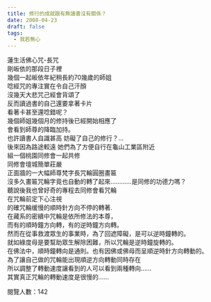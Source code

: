 ```yaml
---
title: 修行的成就跟有無讀書沒有關係？
date: 2008-04-23
draft: false
tags:
  - 我若無心
---
```

蓮生活佛心咒-長咒  
剛皈依的那段日子裡  
幾個一起皈依年紀稍長約70幾歲的師姐  
唸經咒的專注實在令自己汗顏  
沒幾天大悲咒己經會背頌了  
反而讀過書的自己還要拿著卡片  
看著卡甚至還唸錯呢？  
幾個師姐幾個月的修持後已經開始相應了  
會看到師尊的降臨加持。  
也許讀書人自識甚高 妨礙了自己的修行？...  
後來因為路途較遠 她們為了方便自行在龜山工業區附近  
組一個桃園同修會一起共修  
同修會壇城簡單莊嚴  
正面牆的一大幅師尊梵字長咒輪圓圈畫匾  
沒多久畫匾咒輪字竟也自動的轉了起來…………是同修的功德力嗎？  
聽說後我也曾好奇的專程去同修會看咒輪  
在咒輪前定下心注視  
的確咒輪缓慢的順時針方向不停的轉著.  
在藏系的密續中咒輪是依所修法的本尊，  
而有的順時鐘方向轉，有的逆時鐘方向轉。  
然而在從事救渡眾生的事業時，為了回遮障礙，是可以逆時鐘轉的。  
就如綠度母是要幫助眾生解除困難，所以咒輪是逆時鐘旋轉的。  
在佛法中，順時鐘轉向是通則。也有因佛或佛母而呈順逆時針方向轉動的。  
為了讓自己做的咒輪能出現順逆方向轉動同時存在  
所以調整了轉動速度讓看到的人可以看到兩種轉向……  
其實真正咒輪的轉動速度是很慢的……  

閱覽人數：142